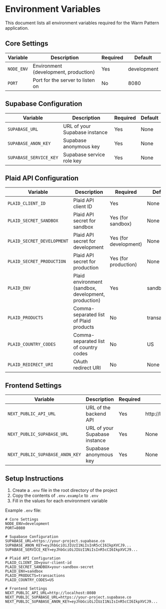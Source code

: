 # Environment Variables

This document lists all environment variables required for the Warm Pattern application.

## Core Settings

| Variable | Description | Required | Default |
|----------|-------------|----------|---------|
| `NODE_ENV` | Environment (development, production) | Yes | development |
| `PORT` | Port for the server to listen on | No | 8080 |

## Supabase Configuration

| Variable | Description | Required | Default |
|----------|-------------|----------|---------|
| `SUPABASE_URL` | URL of your Supabase instance | Yes | None |
| `SUPABASE_ANON_KEY` | Supabase anonymous key | Yes | None |
| `SUPABASE_SERVICE_KEY` | Supabase service role key | Yes | None |

## Plaid API Configuration

| Variable | Description | Required | Default |
|----------|-------------|----------|---------|
| `PLAID_CLIENT_ID` | Plaid API client ID | Yes | None |
| `PLAID_SECRET_SANDBOX` | Plaid API secret for sandbox | Yes (for sandbox) | None |
| `PLAID_SECRET_DEVELOPMENT` | Plaid API secret for development | Yes (for development) | None |
| `PLAID_SECRET_PRODUCTION` | Plaid API secret for production | Yes (for production) | None |
| `PLAID_ENV` | Plaid environment (sandbox, development, production) | Yes | sandbox |
| `PLAID_PRODUCTS` | Comma-separated list of Plaid products | No | transactions |
| `PLAID_COUNTRY_CODES` | Comma-separated list of country codes | No | US |
| `PLAID_REDIRECT_URI` | OAuth redirect URI | No | None |

## Frontend Settings

| Variable | Description | Required | Default |
|----------|-------------|----------|---------|
| `NEXT_PUBLIC_API_URL` | URL of the backend API | Yes | http://localhost:8080 |
| `NEXT_PUBLIC_SUPABASE_URL` | URL of your Supabase instance | Yes | None |
| `NEXT_PUBLIC_SUPABASE_ANON_KEY` | Supabase anonymous key | Yes | None |

## Setup Instructions

1. Create a `.env` file in the root directory of the project
2. Copy the contents of `.env.example` to `.env`
3. Fill in the values for each environment variable

Example `.env` file:

```
# Core Settings
NODE_ENV=development
PORT=8080

# Supabase Configuration
SUPABASE_URL=https://your-project.supabase.co
SUPABASE_ANON_KEY=eyJhbGciOiJIUzI1NiIsInR5cCI6IkpXVCJ9...
SUPABASE_SERVICE_KEY=eyJhbGciOiJIUzI1NiIsInR5cCI6IkpXVCJ9...

# Plaid API Configuration
PLAID_CLIENT_ID=your-client-id
PLAID_SECRET_SANDBOX=your-sandbox-secret
PLAID_ENV=sandbox
PLAID_PRODUCTS=transactions
PLAID_COUNTRY_CODES=US

# Frontend Settings
NEXT_PUBLIC_API_URL=http://localhost:8080
NEXT_PUBLIC_SUPABASE_URL=https://your-project.supabase.co
NEXT_PUBLIC_SUPABASE_ANON_KEY=eyJhbGciOiJIUzI1NiIsInR5cCI6IkpXVCJ9...
``` 
